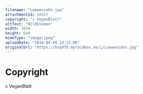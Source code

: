 ```yaml
---
filename: "Loewenzahn.jpg"
attachmentId: 18557
copyright: "c VeganBlatt"
altText: "Wildblumen"
width: 1024
height: 640
mimeType: "image/jpeg"
uploadDate: "2016-04-08 14:33:00"
originalUrl: "https://bxq4fb.myraidbox.de/i/Loewenzahn.jpg"
---
```


# Copyright

c VeganBlatt

